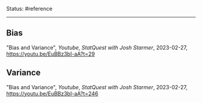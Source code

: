 Status: #reference

---

## Bias

"Bias and Variance", *Youtube*, *StatQuest with Josh Starmer*, 2023-02-27, https://youtu.be/EuBBz3bI-aA?t=29

## Variance

"Bias and Variance", *Youtube*, *StatQuest with Josh Starmer*, 2023-02-27, https://youtu.be/EuBBz3bI-aA?t=246
